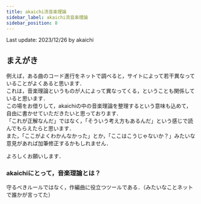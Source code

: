 ```yaml
---
title: akaichi流音楽理論
sidebar_label: akaichi流音楽理論
sidebar_position: 8
---
```

Last update: 2023/12/26 by akaichi

## まえがき

例えば，ある曲のコード進行をネットで調べると，サイトによって若干異なっていることがよくあると思います．<br />
これは，音楽理論というものが人によって異なってくる，ということも関係していると思います．<br />
この場をお借りして，akaichiの中の音楽理論を整理するという意味も込めて，自由に書かせていただきたいと思っております．<br />
「これが正解なんだ」ではなく，「そういう考え方もあるんだ」という感じで読んでもらえたらと思います．<br />
また，「ここがよくわかんなかった」とか，「ここはこうじゃないか？」みたいな意見があれば加筆修正するかもしれません．<br />

よろしくお願いします．


### akaichiにとって，音楽理論とは？
守るべきルールではなく，作編曲に役立つツールである．（みたいなことネットで誰かが言ってた）

